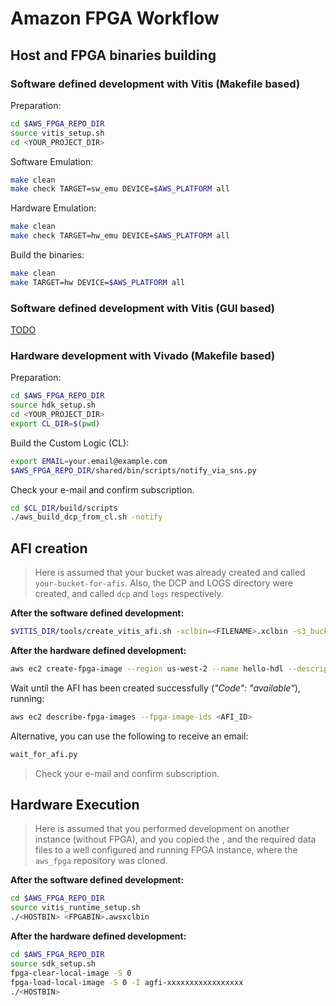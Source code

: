 # Amazon FPGA Workflow

## Host and FPGA binaries building

### Software defined development with Vitis (Makefile based)

Preparation:
```bash
cd $AWS_FPGA_REPO_DIR
source vitis_setup.sh
cd <YOUR_PROJECT_DIR>
```

Software Emulation:
```bash
make clean
make check TARGET=sw_emu DEVICE=$AWS_PLATFORM all
```

Hardware Emulation:
```bash
make clean
make check TARGET=hw_emu DEVICE=$AWS_PLATFORM all
```

Build the binaries:
```bash
make clean
make TARGET=hw DEVICE=$AWS_PLATFORM all
```

### Software defined development with Vitis (GUI based)

[TODO](https://github.com/Xilinx/SDAccel-Tutorials/blob/master/docs/aws-getting-started/CPP/STEP2.md)

### Hardware development with Vivado (Makefile based)

Preparation:
```bash
cd $AWS_FPGA_REPO_DIR
source hdk_setup.sh
cd <YOUR_PROJECT_DIR>
export CL_DIR=$(pwd)
```

Build the Custom Logic (CL):
```bash
export EMAIL=your.email@example.com
$AWS_FPGA_REPO_DIR/shared/bin/scripts/notify_via_sns.py
```
Check your e-mail and confirm subscription.
```bash
cd $CL_DIR/build/scripts
./aws_build_dcp_from_cl.sh -notify
```

## AFI creation

> Here is assumed that your bucket was already created and called `your-bucket-for-afis`. Also, the DCP and LOGS directory were created, and called `dcp` and `logs` respectively.

**After the software defined development:**
```bash
$VITIS_DIR/tools/create_vitis_afi.sh -xclbin=<FILENAME>.xclbin -s3_bucket=your-bucket-for-afis -s3_dcp_key=dcp -s3_logs_key=logs
```

**After the hardware defined development:**
```bash
aws ec2 create-fpga-image --region us-west-2 --name hello-hdl --description hello-hdk --input-storage-location Bucket=your-bucket-for-afis,Key=dcp/<DATE>-<TIME>.Developer_CL.tar --logs-storage-location Bucket=your-bucket-for-afis,Key=logs
```

Wait until the AFI has been created successfully (*"Code": "available"*), running:
```bash
aws ec2 describe-fpga-images --fpga-image-ids <AFI_ID>
```

Alternative, you can use the following to receive an email:
```bash
wait_for_afi.py
```
> Check your e-mail and confirm subscription.

## Hardware Execution

> Here is assumed that you performed development on another instance (without FPGA), and you copied the <HOSTBIN>, <FPGABIN> and the required data files to a well configured and running FPGA instance, where the `aws_fpga` repository was cloned.

**After the software defined development:**
```bash
cd $AWS_FPGA_REPO_DIR
source vitis_runtime_setup.sh
./<HOSTBIN> <FPGABIN>.awsxclbin
```

**After the hardware defined development:**
```bash
cd $AWS_FPGA_REPO_DIR
source sdk_setup.sh
fpga-clear-local-image -S 0
fpga-load-local-image -S 0 -I agfi-xxxxxxxxxxxxxxxxx
./<HOSTBIN>
```
